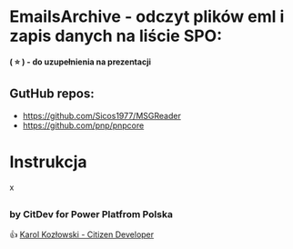 ﻿# EmailsArchive - odczyt plików eml i zapis danych na liście SPO:

**( :star: ) - do uzupełnienia na prezentacji**

## GutHub repos:

- https://github.com/Sicos1977/MSGReader
- https://github.com/pnp/pnpcore

# Instrukcja

x

##
### by CitDev for Power Platfrom Polska
:thumbsup: [Karol Kozłowski - Citizen Developer](https://citdev.pl/)